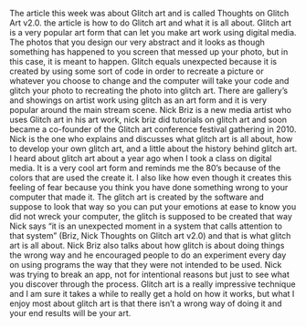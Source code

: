   The article this week was about Glitch art and is called Thoughts on Glitch Art v2.0. the article is how to do Glitch art 
and what it is all about.  Glitch art is a very popular art form that can let you make art work using digital media. The 
photos that you design our very abstract and it looks as though something has happened to you screen that messed up your 
photo, but in this case, it is meant to happen. Glitch equals unexpected because it is created by using some sort of code 
in order to recreate a picture or whatever you choose to change and the computer will take your code and glitch your photo 
to recreating the photo into glitch art. There are gallery’s and showings on artist work using glitch as an art form and it 
is very popular around the main stream scene.  Nick Briz is a new media artist who uses Glitch art in his art work, nick briz
did tutorials on glitch art and soon became a co-founder of the Glitch art conference festival gathering in 2010. Nick is the 
one who explains and discusses what glitch art is all about, how to develop your own glitch art, and a little about the history 
behind glitch art. 
  I heard about glitch art about a year ago when I took a class on digital media. It is a very cool art form and reminds me the 
80’s because of the colors that are used the create it. I also like how even though it creates this feeling of fear because 
you think you have done something wrong to your computer that made it. The glitch art is created by the software and suppose 
to look that way so you can put your emotions at ease to know you did not wreck your computer, the glitch is supposed to be 
created that way Nick says “it is an unexpected moment in a system that calls attention to that system” (Briz, Nick Thoughts 
on Glitch art v2.0) and that is what glitch art is all about. Nick Briz also talks about how glitch is about doing things 
the wrong way and he encouraged people to do an experiment every day on using programs the way that they were not intended 
to be used. Nick was trying to break an app, not for intentional reasons but just to see what you discover through the 
process. Glitch art is a really impressive technique and I am sure it takes a while to really get a hold on how it works, 
but what I enjoy most about glitch art is that there isn’t a wrong way of doing it and your end results will be your art. 
